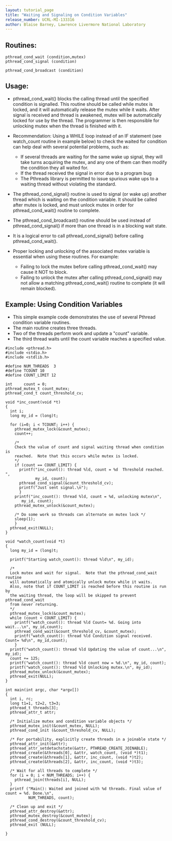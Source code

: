 ```yaml
---
layout: tutorial_page 
title: "Waiting and Signaling on Condition Variables"
release_number: UCRL-MI-133316
author: Blaise Barney, Lawrence Livermore National Laboratory
---
```

## Routines:
    pthread_cond_wait (condition,mutex)
    pthread_cond_signal (condition)
    
    pthread_cond_broadcast (condition)

## Usage:

- pthread_cond_wait() blocks the calling thread until the specified condition is signalled. This routine should be called while mutex is locked, and it will automatically release the mutex while it waits. After signal is received and thread is awakened, mutex will be automatically locked for use by the thread. The programmer is then responsible for unlocking mutex when the thread is finished with it.
- Recommendation: Using a WHILE loop instead of an IF statement (see watch_count routine in example below) to check the waited for condition can help deal with several potential problems, such as:

  - If several threads are waiting for the same wake up signal, they will take turns acquiring the mutex, and any one of them can then modify the condition they all waited for.
  - If the thread received the signal in error due to a program bug
  - The Pthreads library is permitted to issue spurious wake ups to a waiting thread without violating the standard.

- The pthread_cond_signal() routine is used to signal (or wake up) another thread which is waiting on the condition variable. It should be called after mutex is locked, and must unlock mutex in order for pthread_cond_wait() routine to complete.
- The pthread_cond_broadcast() routine should be used instead of pthread_cond_signal() if more than one thread is in a blocking wait state.
- It is a logical error to call pthread_cond_signal() before calling pthread_cond_wait().
- Proper locking and unlocking of the associated mutex variable is essential when using these routines. For example:
  - Failing to lock the mutex before calling pthread_cond_wait() may cause it NOT to block.
  - Failing to unlock the mutex after calling pthread_cond_signal() may not allow a matching pthread_cond_wait() routine to complete (it will remain blocked).

## Example: Using Condition Variables
- This simple example code demonstrates the use of several Pthread condition variable routines.
- The main routine creates three threads.
- Two of the threads perform work and update a "count" variable.
- The third thread waits until the count variable reaches a specified value.

```
#include <pthread.h>
#include <stdio.h>
#include <stdlib.h>

#define NUM_THREADS  3
#define TCOUNT 10
#define COUNT_LIMIT 12

int     count = 0;
pthread_mutex_t count_mutex;
pthread_cond_t count_threshold_cv;

void *inc_count(void *t) 
{
  int i;
  long my_id = (long)t;

  for (i=0; i < TCOUNT; i++) {
    pthread_mutex_lock(&count_mutex);
    count++;

    /* 
    Check the value of count and signal waiting thread when condition is
    reached.  Note that this occurs while mutex is locked. 
    */
    if (count == COUNT_LIMIT) {
      printf("inc_count(): thread %ld, count = %d  Threshold reached. ",
             my_id, count);
      pthread_cond_signal(&count_threshold_cv);
      printf("Just sent signal.\n");
      }
    printf("inc_count(): thread %ld, count = %d, unlocking mutex\n", 
	   my_id, count);
    pthread_mutex_unlock(&count_mutex);

    /* Do some work so threads can alternate on mutex lock */
    sleep(1);
    }
  pthread_exit(NULL);
}

void *watch_count(void *t) 
{
  long my_id = (long)t;

  printf("Starting watch_count(): thread %ld\n", my_id);

  /*
  Lock mutex and wait for signal.  Note that the pthread_cond_wait routine
  will automatically and atomically unlock mutex while it waits. 
  Also, note that if COUNT_LIMIT is reached before this routine is run by
  the waiting thread, the loop will be skipped to prevent pthread_cond_wait
  from never returning.
  */
  pthread_mutex_lock(&count_mutex);
  while (count < COUNT_LIMIT) {
    printf("watch_count(): thread %ld Count= %d. Going into wait...\n", my_id,count);
    pthread_cond_wait(&count_threshold_cv, &count_mutex);
    printf("watch_count(): thread %ld Condition signal received. Count= %d\n", my_id,count);
    }
  printf("watch_count(): thread %ld Updating the value of count...\n", my_id);
  count += 125;
  printf("watch_count(): thread %ld count now = %d.\n", my_id, count);
  printf("watch_count(): thread %ld Unlocking mutex.\n", my_id);
  pthread_mutex_unlock(&count_mutex);
  pthread_exit(NULL);
}

int main(int argc, char *argv[])
{
  int i, rc; 
  long t1=1, t2=2, t3=3;
  pthread_t threads[3];
  pthread_attr_t attr;

  /* Initialize mutex and condition variable objects */
  pthread_mutex_init(&count_mutex, NULL);
  pthread_cond_init (&count_threshold_cv, NULL);

  /* For portability, explicitly create threads in a joinable state */
  pthread_attr_init(&attr);
  pthread_attr_setdetachstate(&attr, PTHREAD_CREATE_JOINABLE);
  pthread_create(&threads[0], &attr, watch_count, (void *)t1);
  pthread_create(&threads[1], &attr, inc_count, (void *)t2);
  pthread_create(&threads[2], &attr, inc_count, (void *)t3);

  /* Wait for all threads to complete */
  for (i = 0; i < NUM_THREADS; i++) {
    pthread_join(threads[i], NULL);
  }
  printf ("Main(): Waited and joined with %d threads. Final value of count = %d. Done.\n", 
          NUM_THREADS, count);

  /* Clean up and exit */
  pthread_attr_destroy(&attr);
  pthread_mutex_destroy(&count_mutex);
  pthread_cond_destroy(&count_threshold_cv);
  pthread_exit (NULL);

}
```
